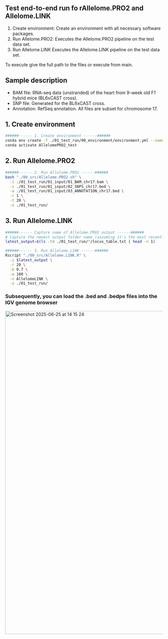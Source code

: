 ## Test end-to-end run fo rAllelome.PRO2 and Allelome.LINK

1. Create environment: Create an environment with all necessary software packages.
2. Run Allelome.PRO2: Executes the Allelome.PRO2 pipeline on the test data set.
3. Run Allelome.LINK Executes the Allelome.LINK pipeline on the test data set.

To execute give the full path to the files or execute from main.

## Sample description
- BAM file: RNA-seq data (unstranded) of the heart from 9-week old F1 hybrid mice (BL6xCAST cross).
- SNP file: Generated for the BL6xCAST cross.
- Annotation: RefSeq annotation.
All files are subset for chromosome 17.

## 1. Create environment
```bash
######------ 1. Create environment ------######
conda env create -f ./01_test_run/00_environment/environment.yml --name AllelomePRO2_test
conda activate AllelomePRO2_test
```

## 2. Run Allelome.PRO2
```bash
######------ 2. Run Allelome.PRO2 ------######
bash "./00_src/Allelome.PRO2.sh" \
  -i ./01_test_run/01_input/01_BAM_chr17.bam \
  -s ./01_test_run/01_input/02_SNPS_chr17.bed \
  -a ./01_test_run/01_input/03_ANNOTATION_chr17.bed \
  -r 1 \
  -t 20 \
  -o ./01_test_run/
```

## 3. Run Allelome.LINK
```bash
######------ Capture name of Allelome.PRO2 output ------######
# Capture the newest output folder name (assuming it's the most recently created/modified)
latest_output=$(ls -td ./01_test_run/*/locus_table.txt | head -n 1)

######------ 3. Run Allelome.LINK ------######
Rscript "./00_src/Allelome.LINK.R" \
  -i $latest_output \
  -r 20 \
  -b 0.7 \
  -w 100 \
  -n AllelomeLINK \
  -o ./01_test_run/
```

### Subsequently, you can load the .bed and .bedpe files into the IGV genome browser

<img width="1029" alt="Screenshot 2025-06-25 at 14 15 24" src="https://github.com/user-attachments/assets/0dd63112-7c2e-49e2-9a52-d6dd1d8e508f" />




